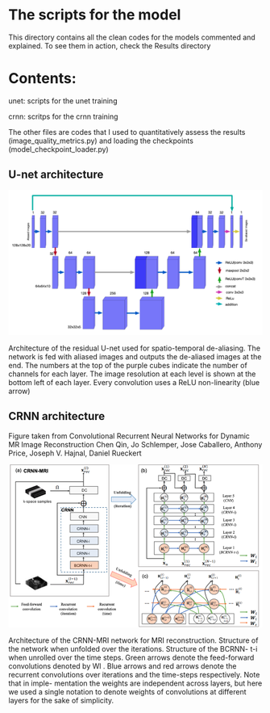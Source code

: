 # The scripts for the model
This directory contains all the clean codes for the models commented and explained. To see them in action, check the Results directory

# Contents:
unet: scripts for the unet training

crnn: scritps for the crnn training

The other files are codes that I used to quantitatively assess the results (image_quality_metrics.py) and loading the checkpoints 
(model_checkpoint_loader.py)



## U-net architecture

![](unet.png)

Architecture of the residual U-net used for spatio-temporal de-aliasing. The network is fed with aliased images and outputs the de-aliased images at the end. The numbers at the top of the purple cubes indicate the number of channels for each layer. The image resolution at each level is shown at the bottom left of each layer. Every convolution uses a ReLU non-linearity (blue arrow)



## CRNN architecture
Figure taken from Convolutional Recurrent Neural Networks for Dynamic MR Image Reconstruction
Chen Qin, Jo Schlemper, Jose Caballero, Anthony Price, Joseph V. Hajnal, Daniel Rueckert


![](crnn.png)


Architecture of the CRNN-MRI network for MRI reconstruction. Structure of the network when unfolded over the iterations. Structure of the BCRNN- t-i when unrolled over the time steps. Green arrows denote the feed-forward convolutions denoted by Wl . Blue arrows and red arrows denote the recurrent convolutions over iterations and the time-steps respectively. Note that in imple- mentation the weights are independent across layers, but here we used a single notation to denote weights of convolutions at different layers for the sake of simplicity.
